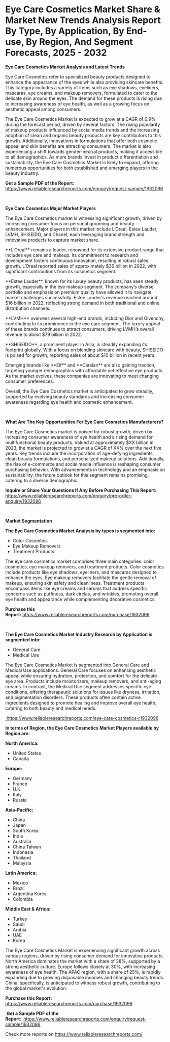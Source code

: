 <p><h1>Eye Care Cosmetics Market Share & Market New Trends Analysis Report By Type, By Application, By End-use, By Region, And Segment Forecasts, 2025 - 2032</h1></p><p><strong>Eye Care Cosmetics Market Analysis and Latest Trends</strong></p>
<p><p>Eye Care Cosmetics refer to specialized beauty products designed to enhance the appearance of the eyes while also providing skincare benefits. This category includes a variety of items such as eye shadows, eyeliners, mascaras, eye creams, and makeup removers, formulated to cater to the delicate skin around the eyes. The demand for these products is rising due to increasing awareness of eye health, as well as a growing focus on aesthetic appeal among consumers.</p><p>The Eye Care Cosmetics Market is expected to grow at a CAGR of 6.9% during the forecast period, driven by several factors. The rising popularity of makeup products influenced by social media trends and the increasing adoption of clean and organic beauty products are key contributors to this growth. Additionally, innovations in formulations that offer both cosmetic appeal and skin benefits are attracting consumers. The market is also experiencing a shift towards gender-neutral products, making it accessible to all demographics. As more brands invest in product differentiation and sustainability, the Eye Care Cosmetics Market is likely to expand, offering numerous opportunities for both established and emerging players in the beauty industry.</p></p>
<p><strong>Get a Sample PDF of the Report:&nbsp;</strong> <a href="https://www.reliableresearchreports.com/enquiry/request-sample/1932096?utm_campaign=2109&utm_medium=2&utm_source=Github&utm_content=ia&utm_term=06022025&utm_id=eye-care-cosmetics">https://www.reliableresearchreports.com/enquiry/request-sample/1932096</a></p>
<p>&nbsp;</p>
<p><strong>Eye Care Cosmetics Major Market Players</strong></p>
<p><p>The Eye Care Cosmetics market is witnessing significant growth, driven by increasing consumer focus on personal grooming and beauty enhancement. Major players in this market include L’Oreal, Estee Lauder, LVMH, SHISEIDO, and Chanel, each leveraging brand strength and innovative products to capture market share.</p><p>**L’Oreal** remains a leader, renowned for its extensive product range that includes eye care and makeup. Its commitment to research and development fosters continuous innovation, resulting in robust sales growth. L’Oreal reported sales of approximately $36 billion in 2022, with significant contributions from its cosmetics segment.</p><p>**Estee Lauder**, known for its luxury beauty products, has seen steady growth, especially in the eye makeup segment. The company’s diverse portfolio and emphasis on premium quality have allowed it to navigate market challenges successfully. Estee Lauder's revenue reached around $16 billion in 2022, reflecting strong demand in both traditional and online distribution channels.</p><p>**LVMH** oversees several high-end brands, including Dior and Givenchy, contributing to its prominence in the eye care segment. The luxury appeal of these brands continues to attract consumers, driving LVMH’s overall revenue to about $79 billion in 2022. </p><p>**SHISEIDO**, a prominent player in Asia, is steadily expanding its footprint globally. With a focus on blending skincare with beauty, SHISEIDO is poised for growth, reporting sales of about $10 billion in recent years. </p><p>Emerging brands like **Elf** and **Carslan** are also gaining traction, targeting younger demographics with affordable yet effective eye products. As the market evolves, these companies are innovating to meet changing consumer preferences.</p><p>Overall, the Eye Care Cosmetics market is anticipated to grow steadily, supported by evolving beauty standards and increasing consumer awareness regarding eye health and cosmetic enhancement.</p></p>
<p>&nbsp;</p>
<p><strong>What Are The Key Opportunities For Eye Care Cosmetics Manufacturers?</strong></p>
<p><p>The Eye Care Cosmetics market is poised for robust growth, driven by increasing consumer awareness of eye health and a rising demand for multifunctional beauty products. Valued at approximately $XX billion in 2023, the market is projected to grow at a CAGR of XX% over the next five years. Key trends include the incorporation of age-defying ingredients, clean beauty formulations, and personalized makeup solutions. Additionally, the rise of e-commerce and social media influence is reshaping consumer purchasing behavior. With advancements in technology and an emphasis on sustainability, the future outlook for this segment remains promising, catering to a diverse demographic.</p></p>
<p><strong>Inquire or Share Your Questions If Any Before Purchasing This Report:</strong> <a href="https://www.reliableresearchreports.com/enquiry/pre-order-enquiry/1932096?utm_campaign=2109&utm_medium=2&utm_source=Github&utm_content=ia&utm_term=06022025&utm_id=eye-care-cosmetics">https://www.reliableresearchreports.com/enquiry/pre-order-enquiry/1932096</a></p>
<p>&nbsp;</p>
<p><strong>Market Segmentation</strong></p>
<p><strong>The Eye Care Cosmetics Market Analysis by types is segmented into:</strong></p>
<p><ul><li>Color Cosmetics</li><li>Eye Makeup Removers</li><li>Treatment Products</li></ul></p>
<p><p>The eye care cosmetics market comprises three main categories: color cosmetics, eye makeup removers, and treatment products. Color cosmetics include products like eye shadows, eyeliners, and mascaras designed to enhance the eyes. Eye makeup removers facilitate the gentle removal of makeup, ensuring skin safety and cleanliness. Treatment products encompass items like eye creams and serums that address specific concerns such as puffiness, dark circles, and wrinkles, promoting overall eye health and appearance while complementing decorative cosmetics.</p></p>
<p><strong>Purchase this Report:&nbsp;</strong><a href="https://www.reliableresearchreports.com/purchase/1932096?utm_campaign=2109&utm_medium=2&utm_source=Github&utm_content=ia&utm_term=06022025&utm_id=eye-care-cosmetics">https://www.reliableresearchreports.com/purchase/1932096</a></p>
<p>&nbsp;</p>
<p><strong>The Eye Care Cosmetics Market Industry Research by Application is segmented into:</strong></p>
<p><ul><li>General Care</li><li>Medical Use</li></ul></p>
<p><p>The Eye Care Cosmetics Market is segmented into General Care and Medical Use applications. General Care focuses on enhancing aesthetic appeal while ensuring hydration, protection, and comfort for the delicate eye area. Products include moisturizers, makeup removers, and anti-aging creams. In contrast, the Medical Use segment addresses specific eye conditions, offering therapeutic solutions for issues like dryness, irritation, and pigmentation disorders. These products often contain active ingredients designed to promote healing and improve overall eye health, catering to both beauty and medical needs.</p></p>
<p><a href="https://www.reliableresearchreports.com/eye-care-cosmetics-r1932096?utm_campaign=2109&utm_medium=2&utm_source=Github&utm_content=ia&utm_term=06022025&utm_id=eye-care-cosmetics">&nbsp;https://www.reliableresearchreports.com/eye-care-cosmetics-r1932096</a></p>
<p><strong>In terms of Region, the Eye Care Cosmetics Market Players available by Region are:</strong></p>
<p>
    <p> <strong> North America: </strong>
        <ul>
            <li>United States</li>
            <li>Canada</li>
        </ul>
        </p> 
    <p> <strong> Europe: </strong>
        <ul>
            <li>Germany</li>
            <li>France</li>
            <li>U.K.</li>
            <li>Italy</li>
            <li>Russia</li>
        </ul>
        </p> 
    <p> <strong> Asia-Pacific: </strong>
        <ul>
            <li>China</li>
            <li>Japan</li>
            <li>South Korea</li>
            <li>India</li>
            <li>Australia</li>
            <li>China Taiwan</li>
            <li>Indonesia</li>
            <li>Thailand</li>
            <li>Malaysia</li>
        </ul>
        </p> 
    <p> <strong> Latin America: </strong>
        <ul>
            <li>Mexico</li>
            <li>Brazil</li>
            <li>Argentina Korea</li>
            <li>Colombia</li>
        </ul>
        </p> 
    <p> <strong> Middle East & Africa: </strong>
        <ul>
            <li>Turkey</li>
            <li>Saudi</li>
            <li>Arabia</li>
            <li>UAE</li>
            <li>Korea</li>
        </ul>
    </p>
    </p>
<p><p>The Eye Care Cosmetics Market is experiencing significant growth across various regions, driven by rising consumer demand for innovative products. North America dominates the market with a share of 38%, supported by a strong aesthetic culture. Europe follows closely at 30%, with increasing awareness of eye health. The APAC region, with a share of 25%, is rapidly expanding due to growing disposable incomes and changing beauty trends. China, specifically, is anticipated to witness robust growth, contributing to the global market's evolution.</p></p>
<p><strong>Purchase this Report: </strong><a href="https://www.reliableresearchreports.com/purchase/1932096?utm_campaign=2109&utm_medium=2&utm_source=Github&utm_content=ia&utm_term=06022025&utm_id=eye-care-cosmetics">https://www.reliableresearchreports.com/purchase/1932096</a></p>
<p>&nbsp;<strong>Get a Sample PDF of the Report:&nbsp;&nbsp;</strong><a href="https://www.reliableresearchreports.com/enquiry/request-sample/1932096?utm_campaign=2109&utm_medium=2&utm_source=Github&utm_content=ia&utm_term=06022025&utm_id=eye-care-cosmetics">https://www.reliableresearchreports.com/enquiry/request-sample/1932096</a></p>
<p><strong></strong></p>
<p>Check more reports on <a href="https://www.reliableresearchreports.com/?utm_campaign=2109&utm_medium=2&utm_source=Github&utm_content=ia&utm_term=06022025&utm_id=eye-care-cosmetics">https://www.reliableresearchreports.com/</a></p>